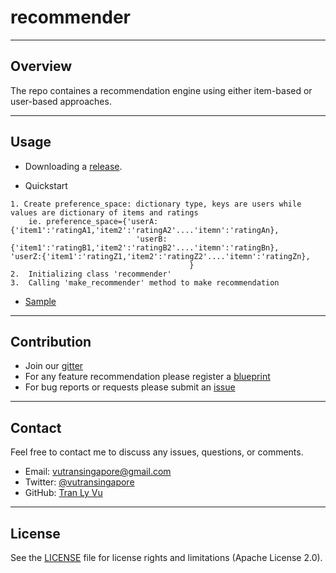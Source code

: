 # **recommender**

---
Overview
---

The repo containes a recommendation engine using either item-based or user-based approaches.

---
Usage
---

- Downloading a [release](https://github.com/tranlyvu/recommender/releases).

- Quickstart

```
1. Create preference_space: dictionary type, keys are users while values are dictionary of items and ratings
    ie. preference_space={'userA:{'item1':'ratingA1,'item2':'ratingA2'....'itemn':'ratingAn},
							'userB:{'item1':'ratingB1,'item2':'ratingB2'....'itemn':'ratingBn},								 'userZ:{'item1':'ratingZ1,'item2':'ratingZ2'....'itemn':'ratingZn},
										}
2.	Initializing class 'recommender'
3.	Calling 'make_recommender' method to make recommendation 
```

- [Sample](https://github.com/tranlyvu/recommender/tree/master/sample)

---
Contribution
---
- Join our [gitter](https://gitter.im/recommender-enginer)
- For any feature recommendation please register a [blueprint](https://blueprints.launchpad.net/recommender-engine)
- For bug reports or requests please submit an [issue](https://github.com/tranlyvu/recommender-engine/issues)

---
Contact
---

Feel free to contact me to discuss any issues, questions, or comments.
*  Email: vutransingapore@gmail.com
*  Twitter: [@vutransingapore](https://twitter.com/vutransingapore)
*  GitHub: [Tran Ly Vu](https://github.com/tranlyvu)

---
License
---

See the [LICENSE](https://github.com/tranlyvu/recommender/blob/master/LICENSE) file for license rights and limitations (Apache License 2.0).


